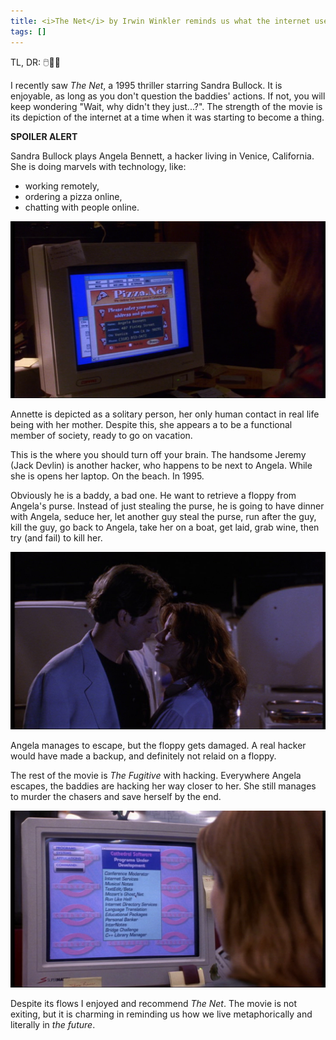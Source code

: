 ```yaml
---
title: <i>The Net</i> by Irwin Winkler reminds us what the internet used to feel like
tags: []
---
```


TL, DR: 🖱️🍕🤓

I recently saw *The Net*, a 1995 thriller starring Sandra Bullock.
It is enjoyable, as long as you don't question the baddies' actions.
If not, you will keep wondering "Wait, why didn't they just...?".
The strength of the movie is its depiction of the internet at a time when it was starting to become a thing.

**SPOILER ALERT**

Sandra Bullock plays Angela Bennett, a hacker living in Venice, California.
She is doing marvels with technology, like:
- working remotely,
- ordering a pizza online,
- chatting with people online.

![](/assets/2022/the-net/pizza.png)

Annette is depicted as a solitary person, her only human contact in real life being with her mother.
Despite this, she appears a to be a functional member of society, ready to go on vacation.

This is the where you should turn off your brain.
The handsome Jeremy (Jack Devlin) is another hacker, who happens to be next to Angela.
While she is opens her laptop.
On the beach.
In 1995.

Obviously he is a baddy, a bad one.
He want to retrieve a floppy from Angela's purse.
Instead of just stealing the purse, he is going to have dinner with Angela, seduce her, let another guy steal the purse, run after the guy, kill the guy, go back to Angela, take her on a boat, get laid, grab wine, then try (and fail) to kill her. 

![](/assets/2022/the-net/kiss.png)

Angela manages to escape, but the floppy gets damaged.
A real hacker would have made a backup, and definitely not relaid on a floppy.

The rest of the movie is *The Fugitive* with hacking.
Everywhere Angela escapes, the baddies are hacking her way closer to her.
She still manages to murder the chasers and save herself by the end.

![](/assets/2022/the-net/cathedral.png)

Despite its flows I enjoyed and recommend *The Net*.
The movie is not exiting, but it is charming in reminding us how we live metaphorically and literally in *the future*.
